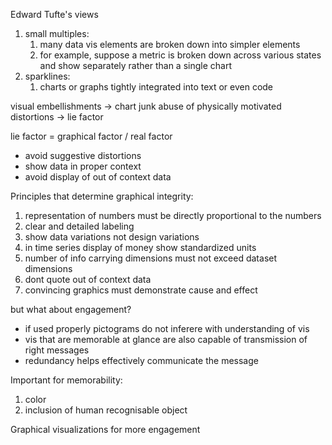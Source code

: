 

Edward Tufte's views

1. small multiples:
	1. many data vis elements are broken down into simpler elements
	2. for example, suppose a metric is broken down across various states and show separately rather than a single chart
2. sparklines:
	1. charts or graphs tightly integrated into text or even code

visual embellishments -> chart junk
abuse of physically motivated distortions -> lie factor

lie factor = graphical factor / real factor

- avoid suggestive distortions
- show data in proper context
- avoid display of out of context data


Principles that determine graphical integrity:
1. representation of numbers must be directly proportional to the numbers
2. clear and detailed labeling
3. show data variations not design variations
4. in time series display of money show standardized units
5. number of info carrying dimensions must not exceed dataset dimensions
6. dont quote out of context data
7. convincing graphics must demonstrate cause and effect


but what about engagement?
- if used properly pictograms do not inferere with understanding of vis
- vis that are memorable at glance are also capable of transmission of right messages
- redundancy helps effectively communicate the message


Important for memorability:
1. color
2. inclusion of human recognisable object


Graphical visualizations for more engagement
